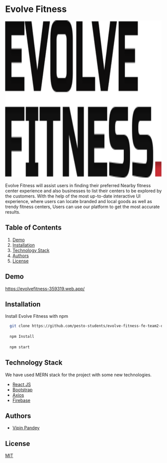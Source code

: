 # Evolve Fitness

![Evolve Fitness Logo](./public/android-chrome-512x512.png)


Evolve Fitness will assist users in finding their preferred Nearby fitness center experience and also businesses to list their centers to be explored by the customers. With the help of the most up-to-date interactive UI experience, where users can locate branded and local goods as well as trendy fitness centers, Users can use our platform to get the most accurate results.


## Table of Contents

1. [Demo](#demo)
2. [Installation](#installation)
3. [Technology Stack](#Technology-Stack)
4. [Authors](#authors)
5. [License](#license)
## Demo

https://evolvefitness-359319.web.app/

## Installation

Install Evolve Fitness with npm

```bash
  git clone https://github.com/pesto-students/evolve-fitness-fe-team2-devanshu.git

  npm Install

  npm start
```
## Technology Stack

We have used MERN stack for the project with some new technologies.

- [React JS](https://reactjs.org/)
- [Bootstrap](https://react-bootstrap.github.io/components/alerts/)
- [Axios](https://axios-http.com/docs/intro)
- [Firebase](https://firebase.google.com/)


## Authors

- [Vipin Pandey](https://github.com/vipin98)


## License

[MIT](https://opensource.org/licenses/MIT)